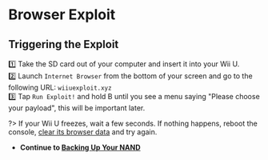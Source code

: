 # Browser Exploit

## Triggering the Exploit
1️⃣ Take the SD card out of your computer and insert it into your Wii U.\
2️⃣ Launch `Internet Browser` from the bottom of your screen and go to the following URL: `wiiuexploit.xyz`\
3️⃣ Tap `Run Exploit!` and hold B until you see a menu saying "Please choose your payload", this will be important later.

?> If your Wii U freezes, wait a few seconds. If nothing happens, reboot the console, [clear its browser data](https://en-americas-support.nintendo.com/app/answers/detail/a_id/1507/~/how-to-delete-the-internet-browser-history) and try again.

- **Continue to [Backing Up Your NAND](/nand)**